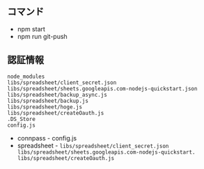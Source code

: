 


## コマンド

* npm start
* npm run git-push

## 認証情報

```.gitignore
node_modules
libs/spreadsheet/client_secret.json
libs/spreadsheet/sheets.googleapis.com-nodejs-quickstart.json
libs/spreadsheet/backup_async.js
libs/spreadsheet/backup.js
libs/spreadsheet/hoge.js
libs/spreadsheet/createOauth.js
.DS_Store
config.js
```

* connpass - config.js
* spreadsheet - `libs/spreadsheet/client_secret.json libs/spreadsheet/sheets.googleapis.com-nodejs-quickstart. libs/spreadsheet/createOauth.js`
